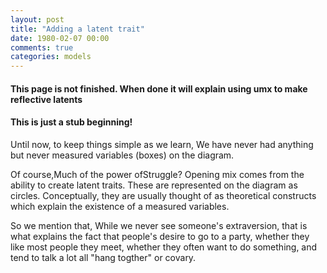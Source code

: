 ```yaml
---
layout: post
title: "Adding a latent trait"
date: 1980-02-07 00:00
comments: true
categories: models
---
```


#### This page is not finished. When done it will explain using umx to make reflective latents
#### This is just a stub beginning!

Until now, to keep things simple as we learn, We have never had anything but never measured variables (boxes) on the diagram.

Of course,Much of the power ofStruggle? Opening mix comes from the ability to create latent traits. These are represented on the diagram as circles. Conceptually, they are usually thought of as theoretical constructs which explain the existence of a measured variables.

So we mention that, While we never see someone's extraversion, that is what explains the fact that people's desire to go to a party, whether they like most people they meet, whether they often want to do something, and tend to talk a lot all "hang togther" or covary.
